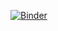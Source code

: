 [![Binder](https://mybinder.org/badge_logo.svg)](https://mybinder.org/v2/gh/jserranohidalgo/PyjamaParty.git/master?filepath=ProblemasMatematicas1.ipynb)

